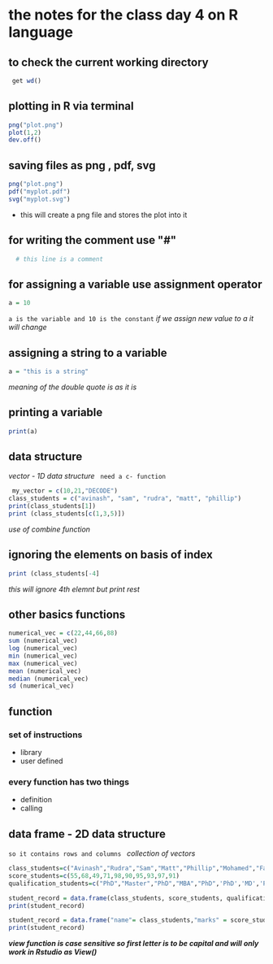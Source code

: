 # the notes for the class day 4 on R language


## to check the current working directory
```r
 get wd()
 ```
## plotting in R via terminal
```r
png("plot.png")
plot(1,2)
dev.off()
```
## saving files as png , pdf, svg
```r
png("plot.png")
pdf("myplot.pdf")
svg("myplot.svg")
```
* this will create a png file and stores the plot into it

## for writing the comment use "#"
```r
  # this line is a comment 
```

## for assigning a variable use assignment operator
```r
a = 10
```
`a is the variable and 10 is the constant`
*if we assign new value to a it will change*

## assigning a string to a variable
```r
a = "this is a string"
```
*meaning of the double quote is as it is*

## printing a variable
```r
print(a)
```

## data structure
*vector - 1D data structure*
` need a c- function`
```r
 my_vector = c(10,21,"DECODE") 
class_students = c("avinash", "sam", "rudra", "matt", "phillip")
print(class_students[1]) 
print (class_students[c(1,3,5)])
```
*use of combine function*

## ignoring the elements on basis of index
```r
print (class_students[-4]
```
*this will ignore 4th elemnt but print rest*

## other basics functions
```r
numerical_vec = c(22,44,66,88)
sum (numerical_vec)
log (numerical_vec)
min (numerical_vec)
max (numerical_vec)
mean (numerical_vec)
median (numerical_vec)
sd (numerical_vec)
```

## function
### set of instructions
* library
* user defined
### every function has two things
* definition
* calling

## data frame - 2D data structure 
`so it contains rows and columns `
*collection of vectors*

```r
class_students=c("Avinash","Rudra","Sam","Matt","Phillip","Mohamed","Fazdly","Alias","Suhaili","Lily")
score_students=c(55,68,49,71,98,90,95,93,97,91)
qualification_students=c("PhD","Master","PhD","MBA","PhD",'PhD','MD','PhD','MD','PhD') 

student_record = data.frame(class_students, score_students, qualification_students)
print(student_record) 

student_record = data.frame("name"= class_students,"marks" = score_students, "qualification" = qualification_students)
print(student_record) 
```
***view function is case sensitive so first letter is to be capital and will only work in Rstudio as View()***

